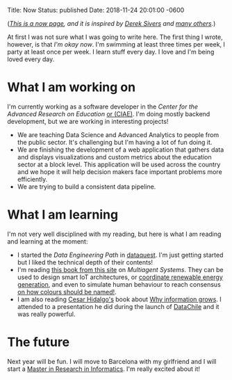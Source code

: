 Title: Now
Status: published
Date: 2018-11-24 20:01:00 -0600
<!-- Modified: 2018-11-05 19:15:00 -0600 -->


(_[This is a now page](https://nownownow.com/about), and it is inspired by [Derek Sivers](https://sivers.org/now3) and [many others](https://nownownow.com/)._)
 

At first I was not sure what I was going to write here. The first thing I wrote, however, is that _I'm okay now_. I'm swimming at least three times per week, I party at least once per week. I learn stuff every day. I love and I'm being loved every day.

# What I am working on

I'm currently working as a software developer in the _Center for the Advanced Research on Education_ [or (CIAE)](http://ciae.uchile.cl/). I'm doing mostly backend development, but we are working in interesting projects! 

- We are teaching Data Science and Advanced Analytics to people from the public sector. It's challenging but I'm having a lot of fun doing it.
- We are finishing the development of a web application that gathers data and displays visualizations and custom metrics about the education sector at a block level. This application will be used across the country and we hope it will help decision makers face important problems more efficiently.
- We are trying to build a consistent data pipeline.

# What I am learning

I'm not very well disciplined with my reading, but here is what I am reading and learning at the moment:

- I started the _Data Engineering Path_ in [dataquest](http://dataquest.io/). I'm just getting started but I liked the technical depth of their contents!
- I'm reading [this book from this site](http://www.masfoundations.org/) on _Multiagent Systems_. They can be used to design smart IoT architectures, or [coordinate renewable energy generation](http://flexiblepower.github.io/Publications-overview/), and even to simulate human behaviour to reach consensus [on how colours should be named!](http://www.pnas.org/content/109/18/6819.full).
- I am also reading [Cesar Hidalgo's](https://chidalgo.com/) book about [Why information grows](https://www.basicbooks.com/titles/cesar-hidalgo/why-information-grows/9780465048991/). I attended to a presentation he did during the launch of [DataChile](https://es.datachile.io/) and it was really powerful.

# The future

Next year will be fun. I will move to Barcelona with my girlfriend and I will start a [Master in Research in Informatics](https://www.fib.upc.edu/en/studies/masters/master-innovation-and-research-informatics/). I'm really excited about it!







